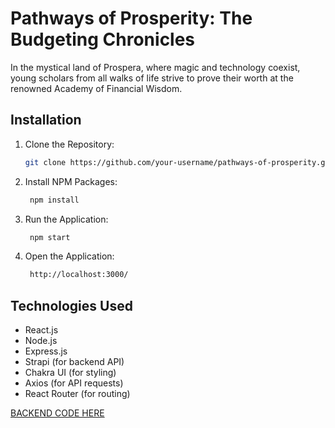 # Pathways of Prosperity: The Budgeting Chronicles

In the mystical land of Prospera, where magic and technology coexist, young scholars from all walks of life strive to prove their worth at the renowned Academy of Financial Wisdom.

## Installation

1. Clone the Repository:

   ```sh
   git clone https://github.com/your-username/pathways-of-prosperity.git
   ```
2. Install NPM Packages:

   ```sh
    npm install
    ```
3. Run the Application:

   ```sh
    npm start
    ```
4. Open the Application:

   ```sh
    http://localhost:3000/
    ```

## Technologies Used

- React.js
- Node.js
- Express.js
- Strapi (for backend API)
- Chakra UI (for styling)
- Axios (for API requests)
- React Router (for routing)

[BACKEND CODE HERE](https://github.com/akshay-99h/prospera-quiz-backend)
